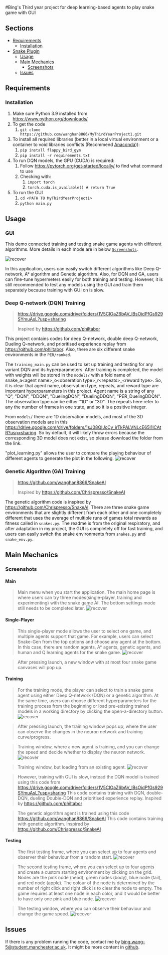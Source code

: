 #Bing's Third year project for deep learning-based agents to play snake game with GUI

## Sections
- [Requirements](#requirements)
  - [Installation](#installation)
- [Snake Plugin](#snake-game-plugin)
    - [Usage](#usage)
    - [Main Mechanics](#main-mechanics)
        - [Screenshots](#screenshots)
    - [Issues](#issues)

## Requirements
### Installation
1. Make sure Python 3.9 installed from https://www.python.org/downloads/
2. To get the code
    1. ```git clone https://github.com/wanghan8866/MyThirdYearProject1.git```
3. To install all required libraries (better in a local virtual environment or a container to void libraries conflicts (Recommend [Anaconda])):
    1. ```pip install flappy_bird_gym```
    2. ```pip install -r requirements.txt```
4. To run DQN models, the GPU (CUDA) is required:
    1. Follow https://pytorch.org/get-started/locally/ to find what command to use 
    2. Checking with:
       1. ```import torch```
       2. ```torch.cuda.is_available() # return True ```
5. To run the GUI
    1. ```cd <PATH TO MyThirdYearProject1>```
    2. ```python main.py ```

## Usage
### GUI

This demo connected training and testing snake game agents with different algorithms. More details in each mode are in below [`Screenshots`](#screenshots). 

![recover](./thrid/third_year_design.png)

In this application, users can easily switch different algorithms like Deep Q-network, A* algorithm and Genetic algorithm. Also, for DQN and GA, users can fine-tune hypermeters easily for both training and testing. 
However, it is still recommended to test any models using the GUI and train them separately because training with GUI on is slow. 


### Deep Q-network (DQN) Training
> https://drive.google.com/drive/folders/1V5ClOaZ6bAV_lBsOidPfGs929SYmuAsL?usp=sharing
>
> Inspired by https://github.com/philtabor

This project contains codes for deep Q-network, double deep Q-network, Dueling Q-network, and prioritised experience replay from https://github.com/philtabor. Also, there are six different snake environments in the `PER/ranked`. 

The `training_main.py` can be used to set up training and testing for any variant DQN and its hyperparameters. After training is completed, the model with weights will be stored in the `models/` with a fold name of snake\_a\<agent name\>\_o\<obseration type\>\_r\<repeats\>\_\<reward type\>.
So, it is clear that agent name, observation type, repeats, and reward type are important hyperparameters in this project. Agent name is a string of any "Q", "DQN", "DDQN", "DuelingDQN", "DuelingDDQN", "PER_DuelingDDQN". The observation type can be either "1D" or "3D". The repeats here refer to any the number of frames in one state, and so it is a positive integer. 

From `models/` there are 1D observation models, and most of the 3D observation models are in this https://drive.google.com/drive/folders/1sJ08QIJcCy_irTkPALVNLcE65l1ICAtR?usp=sharing. So by default, it will likely throw errors because the corresponding 3D model does not exist, so please download the folder from the link. 

"plot_learning.py" allows the user to compare the playing behaviour of different agents to generate the plot in the following. 
![recover](./thrid/testing1.png)

### Genetic Algorithm (GA) Training
> https://github.com/wanghan8866/SnakeAI
> 
> Inspired by https://github.com/Chrispresso/SnakeAI

The genetic algorithm code is inspired by https://github.com/Chrispresso/SnakeAI. There are three snake game environments that are slightly different from each other and one completely different that uses the average of multiple runs of games total rewards as fitness called in `snakes.py`. The readme is from the original respiratory, and after adaptation in my project, the GUI is completely off for fast training, and users can easily switch the snake environments from `snakes.py` and `snake_env.py`. 

## Main Mechanics

### Screenshots

#### Main


> Main menu when you start the application.
> The main home page is where users can try three modes(single-player, training and experimenting) with the snake game AI. The bottom settings mode still needs to be completed later. 
![recover](./thrid/main.png)

#### Single-Player
> This single-player mode allows the user to select one game, and multiple agents support that game. 
For example, users can select Snake-Gen from the top options and choose any agent at the bottom. In this case, there are random agents, A* agents, genetic agents, and human and Q learning agents for the snake game.
![recover](./thrid/single-player.png)

>After pressing launch, a new window with at most four snake game canvases will pop up. 

#### Training


> For the training mode,  the player can select to train a snake game agent using either Deep Q-network (DQN) or a genetic algorithm. At the same time, users can choose different hyperparameters for the training process from the beginning or load pre-existing trained models in a working directory by clicking the open-a-directory button.
![recover](./thrid/training.png)

> After pressing launch, the training window pops up, where the user can observe the changes in the neuron network and training curve/progress.

> Training window, where a new agent is training, and you can change the speed and decide whether to display the neuron network.
![recover](./thrid/training2.png)

> Training window, but loading from an existing agent.
![recover](./thrid/training3.png)
 
> However, training with GUI is slow, instead the DQN model is trained using this code from
> https://drive.google.com/drive/folders/1V5ClOaZ6bAV_lBsOidPfGs929SYmuAsL?usp=sharing
> This code contains training with DQN, double-DQN, dueling Double-DQN and prioritised experience replay.
> Inspired by https://github.com/philtabor

> The genetic algorithm agent is trained using this code 
> https://github.com/wanghan8866/SnakeAI
> This code contains training with genetic algorithm.
> Inspired by https://github.com/Chrispresso/SnakeAI

#### Testing

> The first testing frame, where you can select up to four agents and observer their behaviour from a random start.
![recover](./thrid/single-player.png)

> The second testing frame, where you can select up to four agents and create a custom starting environment by clicking on the grid.
> Nodes are the pink node (head), green nodes (body), blue node (tail), and red node (apple).
> The colour of the node is determined by the number of right click and right click is to clear the node to empty.
> The game requires at least one node in each color, and it would be better to have only one pink and blue node. 
![recover](./thrid/test.png)

> The  testing window, where you can observe their behaviour and change the game speed.
![recover](./thrid/test2.png)


## Issues
If there is any problem running the code, contact me by bing.wang-5@student.manchester.ac.uk.
It might be more content in [github].

[Anaconda]: https://www.anaconda.com/download
[discord]: https://discord.com/channels/874340350062362681/874340350062362684
[github]: https://github.com/wanghan8866/MyThirdYearProject1/new/master
